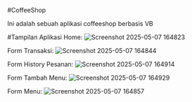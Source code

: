 #CoffeeShop 

Ini adalah sebuah aplikasi coffeeshop berbasis VB

#Tampilan Aplikasi
Home:
![Screenshot 2025-05-07 164823](https://github.com/user-attachments/assets/2c505b45-8744-40ae-860c-4855e8c3242a)

Form Transaksi:
![Screenshot 2025-05-07 164844](https://github.com/user-attachments/assets/dc18bbbd-caad-44eb-b3b6-6be63ce47869)

Form History Pesanan:
![Screenshot 2025-05-07 164914](https://github.com/user-attachments/assets/d7afb15b-bea3-48c0-80f4-3adaa94d9cb6)

Form Tambah Menu:
![Screenshot 2025-05-07 164929](https://github.com/user-attachments/assets/8a611063-0580-4bbc-8de2-34d2f8fc0659)

Form Menu:
![Screenshot 2025-05-07 164857](https://github.com/user-attachments/assets/9ff72dbe-90ff-4f75-b9da-4e668356939b)
